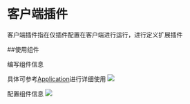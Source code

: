 # 客户端插件

客户端插件指在仅插件配置在客户端进行运行，进行定义扩展插件

##使用组件

编写组件信息

具体可参考[Application](/docs/zh/api/client/application/Application.md)进行详细使用
![](https://tachybase-1321007335.cos.ap-shanghai.myqcloud.com/5176af9760cd94716a84d7b6bfebe654.png)


配置组件信息
![](https://tachybase-1321007335.cos.ap-shanghai.myqcloud.com/68fb045990ea47031bd6c04d72dfa2bb.png)

